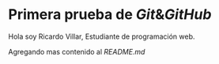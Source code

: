 # Primera prueba de _Git_&_GitHub_

Hola soy Ricardo Villar, Estudiante de programación web.

Agregando mas contenido al _README.md_